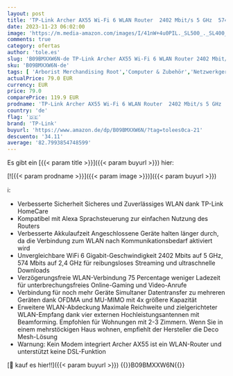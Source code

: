 ```yaml
---
layout: post
title: 'TP-Link Archer AX55 Wi-Fi 6 WLAN Router  2402 Mbit/s 5 GHz  574 Mbit/s 2 4 GHz  4 × Gigabit LAN-Ports  1 × USB 3.0 Port  unterstützt keine DSL-Funktion'
date: 2023-11-23 06:02:00
image: 'https://m.media-amazon.com/images/I/41nW+4u0PIL._SL500_._SL400_.jpg'
comments: true
category: ofertas
author: 'tole.es'
slug: 'B09BMXXW6N-de TP-Link Archer AX55 Wi-Fi 6 WLAN Router 2402 Mbit/s 5 GHz...'
sku: 'B09BMXXW6N-de'
tags: [ 'Arborist Merchandising Root','Computer & Zubehör','Netzwerkgeräte','PC gaming components','Router','Routers gaming','Self Service','Special Features Stores','TP-Link','a4cbee59-f823-40fe-831a-7de64f655f6f_0','a4cbee59-f823-40fe-831a-7de64f655f6f_2701','a4cbee59-f823-40fe-831a-7de64f655f6f_501','a4cbee59-f823-40fe-831a-7de64f655f6f_9701','tp-link','🇩🇪', ]
actualPrice: 79.0 EUR
currency: EUR
price: 79.0
comparePrice: 119.9 EUR
prodname: 'TP-Link Archer AX55 Wi-Fi 6 WLAN Router  2402 Mbit/s 5 GHz  574 Mbit/s 2 4 GHz  4 × Gigabit LAN-Ports  1 × USB 3.0 Port  unterstützt keine DSL-Funktion'
country: 'de'
flag: '🇩🇪'
brand: 'TP-Link'
buyurl: 'https://www.amazon.de/dp/B09BMXXW6N/?tag=tolees0ca-21'
descuento: '34.11'
average: '82.7993854748599'
---
```


Es gibt ein [{{< param title >}}]({{< param buyurl >}}) hier:

[![{{< param prodname >}}]({{< param image >}})]({{< param buyurl >}})

ℹ️:

- Verbesserte Sicherheit Sicheres und Zuverlässiges WLAN dank TP-Link HomeCare
- Kompatibel mit Alexa Sprachsteuerung zur einfachen Nutzung des Routers
- Verbesserte Akkulaufzeit Angeschlossene Geräte halten länger durch, da die Verbindung zum WLAN nach Kommunikationsbedarf aktiviert wird
- Unvergleichbare WiFi 6 Gigabit-Geschwindigkeit 2402 Mbits auf 5 GHz, 574 Mbits auf 2,4 GHz für reibungsloses Streaming und ultraschnelle Downloads
- Verzögerungsfreie WLAN-Verbindung 75 Percentage weniger Ladezeit für unterbrechungsfreies Online-Gaming und Video-Anrufe
- Verbindung für noch mehr Geräte Simultaner Datentransfer zu mehreren Geräten dank OFDMA und MU-MIMO mit 4x größere Kapazität
- Erweitere WLAN-Abdeckung Maximale Reichweite und zielgerichteter WLAN-Empfang dank vier externen Hochleistungsantennen mit Beamforming. Empfohlen für Wohnungen mit 2-3 Zimmern. Wenn Sie in einem mehrstöckigen Haus wohnen, empfiehlt der Hersteller die Deco Mesh-Lösung
- Warnung: Kein Modem integriert Archer AX55 ist ein WLAN-Router und unterstützt keine DSL-Funktion

[🛒 kauf es hier!!]({{< param buyurl >}})
{{<world>}}B09BMXXW6N{{</world>}}
